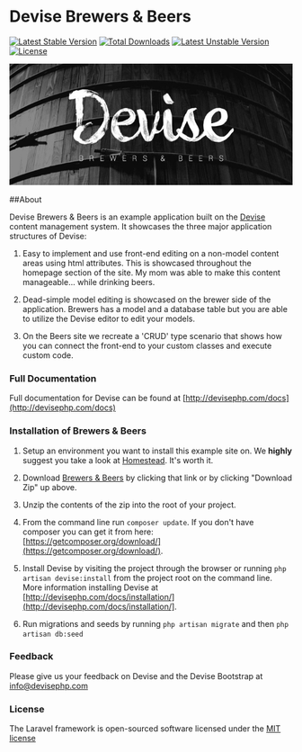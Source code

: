 Devise Brewers & Beers 
======

[![Latest Stable Version](https://poser.pugx.org/devisephp/cms/v/stable.svg)](https://packagist.org/packages/devisephp/cms)
[![Total Downloads](https://poser.pugx.org/devisephp/cms/downloads.svg)](https://packagist.org/packages/devisephp/cms)
[![Latest Unstable Version](https://poser.pugx.org/devisephp/cms/v/unstable.svg)](https://packagist.org/packages/devisephp/cms)
[![License](https://poser.pugx.org/devisephp/cms/license.svg)](https://packagist.org/packages/devisephp/cms)

![alt text][logo]

##About

Devise Brewers & Beers is an example application built on the [Devise](http://github.com/devisephp/cms) content management system. It showcases the three major application structures of Devise:

1. Easy to implement and use front-end editing on a non-model content areas using html attributes. This is showcased throughout the homepage section of the site. My mom was able to make this content manageable... while drinking beers.

2. Dead-simple model editing is showcased on the brewer side of the application. Brewers has a model and a database table but you are able to utilize the Devise editor to edit your models.

3. On the Beers site we recreate a 'CRUD' type scenario that shows how you can connect the front-end to your custom classes and execute custom code. 

### Full Documentation

Full documentation for Devise can be found at [http://devisephp.com/docs](http://devisephp.com/docs)

### Installation of Brewers & Beers

1. Setup an environment you want to install this example site on. We **highly** suggest you take a look at [Homestead](http://laravel.com/docs/5.0/homestead). It's worth it. 

2. Download [Brewers & Beers](https://github.com/devisephp/example/archive/master.zip) by clicking that link or by clicking "Download Zip" up above.

3. Unzip the contents of the zip into the root of your project. 

4. From the command line run ```composer update```. If you don't have composer you can get it from here: [https://getcomposer.org/download/](https://getcomposer.org/download/).

5. Install Devise by visiting the project through the browser or running ```php artisan devise:install``` from the project root on the command line. More information installing Devise at [http://devisephp.com/docs/installation/](http://devisephp.com/docs/installation/].

6. Run migrations and seeds by running ```php artisan migrate``` and then ```php artisan db:seed```

### Feedback

Please give us your feedback on Devise and the Devise Bootstrap at [info@devisephp.com](info@devisephp.com)

### License

The Laravel framework is open-sourced software licensed under the [MIT license](http://opensource.org/licenses/MIT)

[logo]: https://raw.githubusercontent.com/devisephp/example/master/project-banner.jpg "Devise Brewers and Beers"